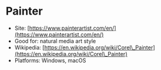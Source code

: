 # Painter

* Site: [https://www.painterartist.com/en/](https://www.painterartist.com/en/)
* Good for: natural media art style
* Wikipedia: [https://en.wikipedia.org/wiki/Corel\_Painter](https://en.wikipedia.org/wiki/Corel\_Painter)
* Platforms: Windows, macOS
